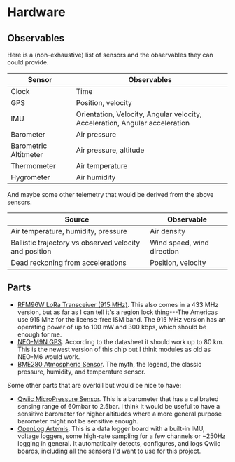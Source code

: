 # Hardware

## Observables

Here is a (non-exhaustive) list of sensors and the observables they can could
provide.

| Sensor                | Observables                                                                 |
| --------------------- | --------------------------------------------------------------------------- |
| Clock                 | Time                                                                        |
| GPS                   | Position, velocity                                                          |
| IMU                   | Orientation, Velocity, Angular velocity, Acceleration, Angular acceleration |
| Barometer             | Air pressure                                                                |
| Barometric Altitmeter | Air pressure, altitude                                                      |
| Thermometer           | Air temperature                                                             |
| Hygrometer            | Air humidity                                                                |

And maybe some other telemetry that would be derived from the above sensors.

| Source                                                 | Observable                 |
| ------------------------------------------------------ | -------------------------- |
| Air temperature, humidity, pressure                    | Air density                |
| Ballistic trajectory vs observed velocity and position | Wind speed, wind direction |
| Dead reckoning from accelerations                      | Position, velocity         |

## Parts

- [RFM96W LoRa Transceiver (915 MHz)](https://www.sparkfun.com/products/12775).
  This also comes in a 433 MHz version, but as far as I can tell it's a region
  lock thing---The Americas use 915 Mhz for the license-free ISM band. The 915
  MHz version has an operating power of up to 100 mW and 300 kbps, which should
  be enough for me.
- [NEO-M9N GPS](https://www.sparkfun.com/products/18378). According to
  the datasheet it should work up to 80 km. This is the newest version of this
  chip but I think modules as old as NEO-M6 would work.
- [BME280 Atmospheric Sensor](https://www.sparkfun.com/products/15440). The
  myth, the legend, the classic pressure, humidity, and temperature sensor.

Some other parts that are overkill but would be nice to have:

- [Qwiic MicroPressure Sensor](https://www.sparkfun.com/products/16476). This is
  a barometer that has a calibrated sensing range of 60mbar to 2.5bar. I think
  it would be useful to have a sensitive barometer for higher altitudes where a
  more general purpose barometer might not be sensitive enough.
- [OpenLog Artemis](https://www.sparkfun.com/products/16832). This is a
  data logger board with a built-in IMU, voltage loggers, some high-rate
  sampling for a few channels or ~250Hz logging in general. It automatically
  detects, configures, and logs Qwiic boards, including all the sensors I'd want
  to use for this project.
